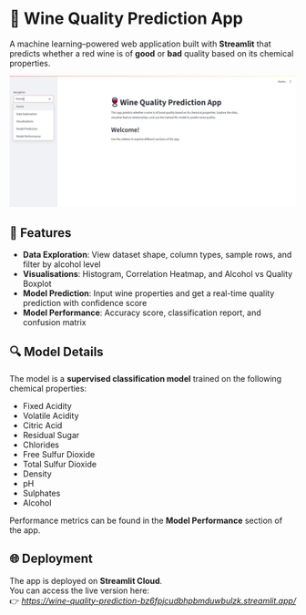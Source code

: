 # 🍷 Wine Quality Prediction App
A machine learning–powered web application built with **Streamlit** that predicts whether a red wine is of **good** or **bad** quality based on its chemical properties.  

![App Screenshot - Home Page](home.JPG)

## 📌 Features
- **Data Exploration**: View dataset shape, column types, sample rows, and filter by alcohol level  
- **Visualisations**: Histogram, Correlation Heatmap, and Alcohol vs Quality Boxplot  
- **Model Prediction**: Input wine properties and get a real-time quality prediction with confidence score  
- **Model Performance**: Accuracy score, classification report, and confusion matrix  


## 🔍 Model Details
The model is a **supervised classification model** trained on the following chemical properties:

- Fixed Acidity  
- Volatile Acidity  
- Citric Acid  
- Residual Sugar  
- Chlorides  
- Free Sulfur Dioxide  
- Total Sulfur Dioxide  
- Density  
- pH  
- Sulphates  
- Alcohol  

Performance metrics can be found in the **Model Performance** section of the app.

## 🌐 Deployment

The app is deployed on **Streamlit Cloud**.  
You can access the live version here:  
👉 *https://wine-quality-prediction-bz6fpjcudbhpbmduwbulzk.streamlit.app/*
